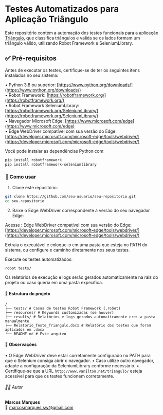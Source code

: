# Testes Automatizados para Aplicação Triângulo

Este repositório contém a automação dos testes funcionais para a aplicação [Triângulo](http://www.vanilton.net/triangulo/), que classifica triângulos e valida se os lados formam um triângulo válido, utilizando Robot Framework e SeleniumLibrary.

## ✅ Pré-requisitos

Antes de executar os testes, certifique-se de ter os seguintes itens instalados no seu sistema:

• Python 3.8 ou superior: [https://www.python.org/downloads/](https://www.python.org/downloads/)  
• Robot Framework: [https://robotframework.org/](https://robotframework.org/)  
• Robot Framework SeleniumLibrary: [https://robotframework.org/SeleniumLibrary/](https://robotframework.org/SeleniumLibrary/)  
• Navegador Microsoft Edge: [https://www.microsoft.com/edge](https://www.microsoft.com/edge)  
• Edge WebDriver compatível com sua versão do Edge: [https://developer.microsoft.com/microsoft-edge/tools/webdriver/](https://developer.microsoft.com/microsoft-edge/tools/webdriver/)

Você pode instalar as dependências Python com:

```bash
pip install robotframework
pip install robotframework-seleniumlibrary
```

### 🚀 Como usar

1. Clone este repositório:

```bash
git clone https://github.com/seu-usuario/seu-repositorio.git
cd seu-repositorio
```

2. Baixe o Edge WebDriver correspondente à versão do seu navegador Edge:

Acesse : Edge WebDriver compatível com sua versão do Edge: [https://developer.microsoft.com/microsoft-edge/tools/webdriver/](https://developer.microsoft.com/microsoft-edge/tools/webdriver/)

Extraia o executável e coloque-o em uma pasta que esteja no PATH do sistema, ou configure o caminho diretamente nos seus testes.

Execute os testes automatizados:

```bash
robot tests/
```

Os relatórios de execução e logs serão gerados automaticamente na raiz do projeto ou caso queria em uma pasta expecifica.

#### 🧪 Estrutura do projeto

```
/
├── tests/ # Casos de testes Robot Framework (.robot)
├── resources/ # Keywords customizadas (se houver)
├── results/ # Relatórios e logs gerados automaticamente crei a pasta manualmente
├── Relatorio_Teste_Triangulo.docx # Relatório dos testes que foram aplicados em .docx
└── README.md # Este arquivo
```

#### 📁 Observações

• O Edge WebDriver deve estar corretamente configurado no PATH para que o Selenium consiga abrir o navegador.
• Caso utilize outro navegador, adapte a configuração da SeleniumLibrary conforme necessário.
• Certifique-se que a URL `http://www.vanilton.net/triangulo/` esteja acessível para que os testes funcionem corretamente.

###### 🧑‍💻 Autor

**Marcos Marques**  
📧 marcosmarques.sw@gmail.com
